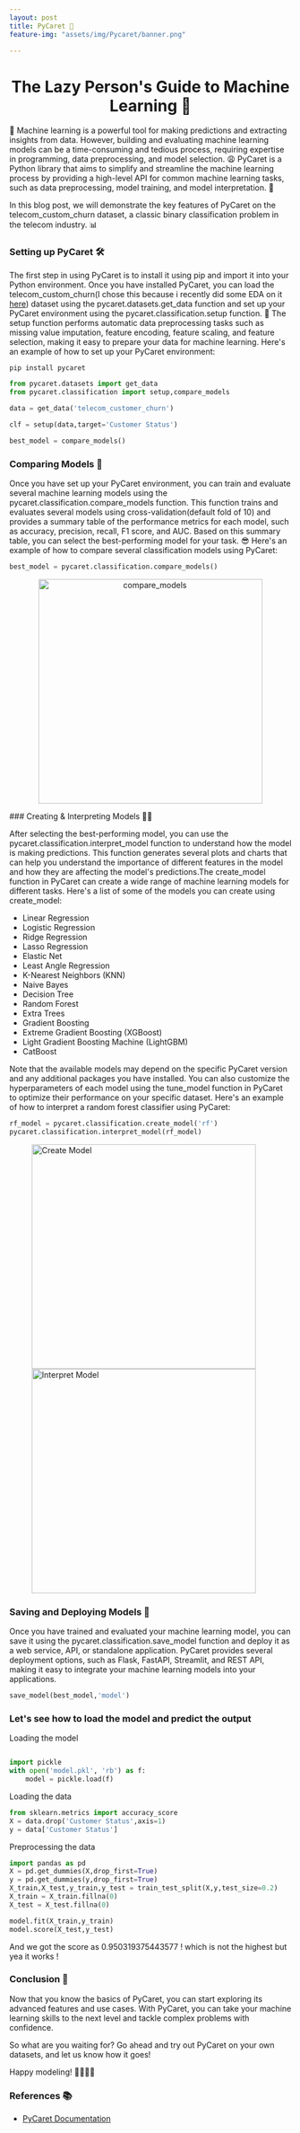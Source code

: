 ```yaml
---
layout: post
title: PyCaret 🚀
feature-img: "assets/img/Pycaret/banner.png"

---
```

<h1 align="center">The Lazy Person's Guide to Machine Learning 🚀 </h1>


🤖 Machine learning is a powerful tool for making predictions and extracting insights from data. However, building and evaluating machine learning models can be a time-consuming and tedious process, requiring expertise in programming, data preprocessing, and model selection. 😩 PyCaret is a Python library that aims to simplify and streamline the machine learning process by providing a high-level API for common machine learning tasks, such as data preprocessing, model training, and model interpretation. 🤗

In this blog post, we will demonstrate the key features of PyCaret on the telecom_custom_churn dataset, a classic binary classification problem in the telecom industry. 📊

### Setting up PyCaret 🛠️

The first step in using PyCaret is to install it using pip and import it into your Python environment. Once you have installed PyCaret, you can load the telecom_custom_churn(I chose this because i recently did some EDA on it [here](https://github.com/AghoraGuru/AI-ML-Playground/blob/main/Customer_Prediction/Ds%2BCode/Prediction.ipynb)) dataset using the pycaret.datasets.get_data function and set up your PyCaret environment using the pycaret.classification.setup function. 🐍 The setup function performs automatic data preprocessing tasks such as missing value imputation, feature encoding, feature scaling, and feature selection, making it easy to prepare your data for machine learning. Here's an example of how to set up your PyCaret environment:

```bash
pip install pycaret
```

```py
from pycaret.datasets import get_data
from pycaret.classification import setup,compare_models

data = get_data('telecom_customer_churn')

clf = setup(data,target='Customer Status')

best_model = compare_models()
```

### Comparing Models 🤔


Once you have set up your PyCaret environment, you can train and evaluate several machine learning models using the pycaret.classification.compare_models function. This function trains and evaluates several models using cross-validation(default fold of 10) and provides a summary table of the performance metrics for each model, such as accuracy, precision, recall, F1 score, and AUC. Based on this summary table, you can select the best-performing model for your task. 😎 Here's an example of how to compare several classification models using PyCaret:

```py
best_model = pycaret.classification.compare_models()
```
<p style="text-align:center;">

<img src="/assets/img/Pycaret/compare_models.png" alt="compare_models" width="400" >
</p>
### Creating & Interpreting Models 🕵️‍♀️


After selecting the best-performing model, you can use the pycaret.classification.interpret_model function to understand how the model is making predictions. This function generates several plots and charts that can help you understand the importance of different features in the model and how they are affecting the model's predictions.The create_model function in PyCaret can create a wide range of machine learning models for different tasks. Here's a list of some of the models you can create using create_model:

* Linear Regression
* Logistic Regression
* Ridge Regression
* Lasso Regression
* Elastic Net
* Least Angle Regression
* K-Nearest Neighbors (KNN)
* Naive Bayes
* Decision Tree
* Random Forest
* Extra Trees
* Gradient Boosting
* Extreme Gradient Boosting (XGBoost)
* Light Gradient Boosting Machine (LightGBM)
* CatBoost

Note that the available models may depend on the specific PyCaret version and any additional packages you have installed. You can also customize the hyperparameters of each model using the tune_model function in PyCaret to optimize their performance on your specific dataset. Here's an example of how to interpret a random forest classifier using PyCaret:

```py
rf_model = pycaret.classification.create_model('rf')
pycaret.classification.interpret_model(rf_model)
```
<p style="text-align:center;">
  <figure style="display:inline-block; margin: 0 40px;">
    <img src="/assets/img/Pycaret/create_model.png" alt="Create Model" width="400" height="400">
  </figure>
  
  <figure style="display:inline-block; margin: 0 40px;">
    <img src="/assets/img/Pycaret/interpret_model.png" alt="Interpret Model" width="400" height="400">
  </figure>
</p>


### Saving and Deploying Models 💾

Once you have trained and evaluated your machine learning model, you can save it using the pycaret.classification.save_model function and deploy it as a web service, API, or standalone application. PyCaret provides several deployment options, such as Flask, FastAPI, Streamlit, and REST API, making it easy to integrate your machine learning models into your applications. 

```py
save_model(best_model,'model')
```

### Let's see how to load the model and predict the output

Loading the model
```py

import pickle
with open('model.pkl', 'rb') as f:
    model = pickle.load(f)
```
Loading the data

```py
from sklearn.metrics import accuracy_score
X = data.drop('Customer Status',axis=1)
y = data['Customer Status']
```

Preprocessing the data

```py
import pandas as pd
X = pd.get_dummies(X,drop_first=True)
y = pd.get_dummies(y,drop_first=True)
X_train,X_test,y_train,y_test = train_test_split(X,y,test_size=0.2)
X_train = X_train.fillna(0)
X_test = X_test.fillna(0)

```

```py
model.fit(X_train,y_train)
model.score(X_test,y_test)
```
And we got the score as 0.950319375443577 ! which is not the highest but yea it works ! 

### Conclusion 🎉

Now that you know the basics of PyCaret, you can start exploring its advanced features and use cases. With PyCaret, you can take your machine learning skills to the next level and tackle complex problems with confidence.

So what are you waiting for? Go ahead and try out PyCaret on your own datasets, and let us know how it goes! 

Happy modeling! 🚀👨‍💻🔬

### References 📚

* [PyCaret Documentation](https://pycaret.org/)
